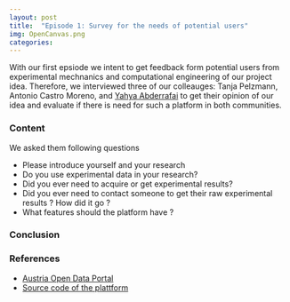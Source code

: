 ```yaml
---
layout: post
title:  "Episode 1: Survey for the needs of potential users"
img: OpenCanvas.png
categories:
---
```


With our first epsiode we intent to get feedback form potential users from experimental mechnanics and computational engineering of our project idea. 
Therefore, we interviewed three of our colleauges: Tanja Pelzmann, Antonio Castro Moreno, and  [Yahya Abderrafai](https://twitter.com/lussylver) to get their opinion
of our idea and evaluate if there is need for such a platform in both communities. 

### Content

We asked them following questions

* Please introduce yourself and your research
* Do you use experimental data in your research?
* Did you ever need to acquire or get experimental results?
* Did you ever need to contact someone to get their raw experimental results ? How did it go ?
* What features should the platform have ?

### Conclusion


### References

* [Austria Open Data Portal](https://www.opendataportal.at/)
* [Source code of the plattform](https://github.com/OpenDataExpMechanics/platform)
